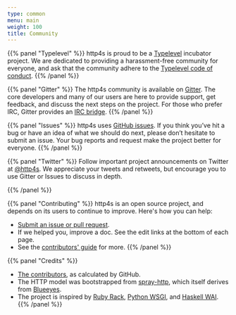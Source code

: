 ```yaml
---
type: common
menu: main
weight: 100
title: Community
---
```


{{% panel "Typelevel" %}}
http4s is proud to be a [Typelevel](http://typelevel.org/) incubator
project.  We are dedicated to providing a harassment-free community
for everyone, and ask that the community adhere to
the [Typelevel code of conduct](http://typelevel.org/conduct.html).
{{% /panel %}}

{{% panel "Gitter" %}}
The http4s community is available on [Gitter].  The core developers
and many of our users are here to provide support, get feedback, and
discuss the next steps on the project. For those who prefer IRC,
Gitter provides an [IRC bridge].
{{% /panel %}}

{{% panel "Issues" %}}
http4s uses [GitHub issues]. If you think you’ve hit a bug or have an
idea of what we should do next, please don’t hesitate to submit an
issue. Your bug reports and request make the project better for
everyone.
{{% /panel %}}

{{% panel "Twitter" %}}
Follow important project announcements on Twitter at [@http4s]. We
appreciate your tweets and retweets, but encourage you to use Gitter
or Issues to discuss in depth.

[@http4s]: https://twitter.com/http4s
{{% /panel %}}

{{% panel "Contributing" %}} 
http4s is an open source project, and depends on its users to continue
to improve.  Here's how you can help:

* [Submit an issue or pull request](http://github.com/http4s/http4s/issues/new).
* If we helped you, improve a doc. See the edit links at the bottom of each page.
* See the [contributors' guide](http://github.com/http4s/http4s/CONTRIBUTING.md)
  for more.
{{% /panel %}}

{{% panel "Credits" %}}
* [The contributors](https://github.com/http4s/http4s/graphs/contributors),
  as calculated by GitHub.
* The HTTP model was bootstrapped from
  [spray-http](http://spray.io/documentation/1.2.1/spray-http/), which
  itself derives from [Blueeyes](https://github.com/jdegoes/blueeyes).
* The project is inspired by [Ruby Rack](http://rack.github.io/),
  [Python WSGI](https://www.python.org/dev/peps/pep-0333/), and
  [Haskell WAI](http://www.yesodweb.com/book/web-application-interface).
{{% /panel %}}

[Gitter]: https://gitter.im/http4s/http4s
[IRC bridge]: https://irc.gitter.im/
[GitHub issues]: https://github.com/http4s/http4s/issues
[Typelevel]: http://typelevel.org/
[Typelevel Code of Conduct]: http://typelevel.org/conduct.html
